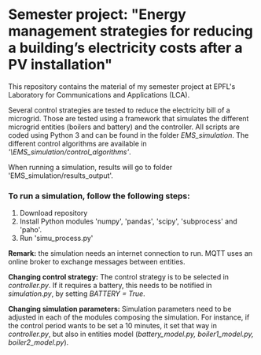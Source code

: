 # Semester project: "Energy management strategies for reducing a building’s electricity costs after a PV installation"
This repository contains the material of my semester project at EPFL's Laboratory for Communications and Applications (LCA).

Several control strategies are tested to reduce the electricity bill of a microgrid. Those are tested using a framework that simulates the different microgrid entities (boilers and battery) and the controller. All scripts are coded using Python 3 and can be found in the folder *EMS_simulation*. The different control algorithms are available in *'\EMS_simulation/control_algorithms'*.

When running a simulation, results will go to folder 'EMS_simulation/results_output'.

### To run a simulation, follow the following steps:

1) Download repository
2) Install Python modules 'numpy', 'pandas', 'scipy', 'subprocess' and 'paho'.
3) Run 'simu_process.py'

**Remark:** the simulation needs an internet connection to run. MQTT uses an online broker to exchange messages between entities. 

**Changing control strategy:** The control strategy is to be selected in *controller.py*. If it requires a battery, this needs to be notified in *simulation.py*, by setting *BATTERY = True*. 

**Changing simulation parameters:** Simulation parameters need to be adjusted in each of the modules composing the simulation. For instance, if the control period wants to be set a 10 minutes, it set that way in *controller.py*, but also in entities model (*battery_model.py, boiler1_model.py, boiler2_model.py*).
